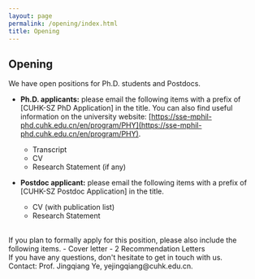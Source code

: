 ```yaml
---
layout: page
permalink: /opening/index.html
title: Opening
---
```


## Opening

We have open positions for Ph.D. students and Postdocs. 
<br>

- **Ph.D. applicants:** please email the following items with a prefix of [CUHK-SZ PhD Application] in the title. You can also find useful information on the university website: [https://sse-mphil-phd.cuhk.edu.cn/en/program/PHY](https://sse-mphil-phd.cuhk.edu.cn/en/program/PHY).
    - Transcript
    - CV
    - Research Statement (if any)

- **Postdoc applicant:** please email the following items with a prefix of [CUHK-SZ Postdoc Application] in the title.
    - CV (with publication list)
    - Research Statement

<br>
If you plan to formally apply for this position, please also include the following items.
- Cover letter
- 2 Recommendation Letters

<br>
If you have any questions, don't hesitate to get in touch with us.<br>
Contact: Prof. Jingqiang Ye, yejingqiang@cuhk.edu.cn.
